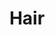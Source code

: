 ---
layout: item
title: Hair
item-id: 10814
datatable: true
id: 10814
name: "Hair"
members: true
lowalch: 0
highalch: 1
examine: "I can spin this into rope."
monsters:
  - id: 5816
    name: "Yak"
    members: true
    combat_level: 22
    wiki_url: "https://oldschool.runescape.wiki/w/Yak"
    drops:
      - quantity: "1"
        rarity: 1
    image: "https://oldschool.runescape.wiki/images/a/a0/Yak.png?a94ea"
---